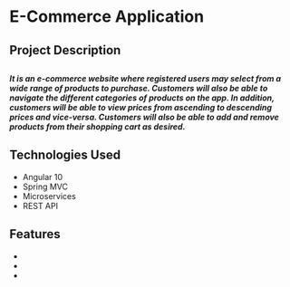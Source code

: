 # E-Commerce Application
<h2> Project Description <h2>
 <h5>It is an e-commerce website where registered users may select from a wide range of products to purchase. Customers will also be able to navigate the different categories of products on the app. In addition, customers will be able to view prices from ascending to descending prices and vice-versa. Customers will also be able to add and remove products from their shopping cart as desired.</h5>
<h2>Technologies Used</h2>
 <ul>
  <li> Angular 10</li>
  <li>Spring MVC</li>
  <li>Microservices</li>
  <li>REST API</li>
 </ul>
<h2>Features</h2>
<ul>
 <li></li>
 <li></li>
 <li></li>
 </ul>
